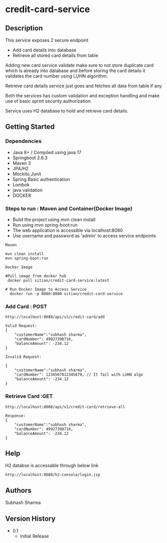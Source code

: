 credit-card-service
==
## Description

This service exposes 2 secure endpoint

* Add card details into database
* Retrieve all stored card details from table

Adding new card service validate make sure to not store duplicate card which is already into database and before storing the card details it validates the card number using LUHN algorithm.

Retrieve card details service just goes and fetches all data from table if any 

Both the services has custom validation and exception handling and make use of basic sprint security authorization. 

Service uses H2 database to hold and retrieve card details.


## Getting Started

### Dependencies

* Java 8+ / Compiled using java 17
* Springboot 2.6.3
* Maven 3
* JPA/H2
* Mockito,Junit
* Spring Basic authentication
* Lombok
* java validation
* DOCKER

### Steps to run : Maven and Container(Docker Image)

* Build the project using mvn clean install
* Run using mvn spring-boot:run
* The web application is accessible via localhost:8080
* Use username and password as 'admin' to access service endpoints

```
Maven

mvn clean install
mvn spring-boot:run
```


```
Docker Image

#Pull image from docker hub
 docker pull sitian/credit-card-service:latest

# Run Docker Image to Access Service
  docker run -p 8080:8080 sitian/credit-card-service

```

### Add Card : POST
```
http://localhost:8080/api/v1/credit-card/add

Valid Request:
{
    "customerName":"subhash sharma",
    "cardNumber": 49927398716,
    "balanceAmount": -234.12
}

Invalid Request:

{
    "customerName":"subhash sharma",
    "cardNumber": 1234567812345678, // It fail with LUHN algo
    "balanceAmount": -234.12
}
```


### Retrieve Card :GET 
```
http://localhost:8080/api/v1/credit-card/retrieve-all

Response:
{
    "customerName":"subhash sharma",
    "cardNumber": 49927398716,
    "balanceAmount": -234.12
}
```

## Help

H2 databse is accessable through below link
```
http://localhost:8080/h2-console/login.jsp
```

## Authors

Subhash Sharma


## Version History

* 0.1
    * Initial Release
